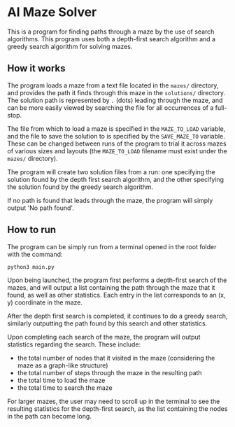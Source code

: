 # AI Maze Solver

This is a program for finding paths through a maze by the use of search algorithms. This program uses both a depth-first search algorithm and a greedy search algorithm for solving mazes.

## How it works

The program loads a maze from a text file located in the `mazes/` directory, and provides the path it finds through this maze in the `solutions/` directory. The solution path is represented by `.` (dots) leading through the maze, and can be more easily viewed by searching the file for all occurrences of a full-stop.

The file from which to load a maze is specified in the `MAZE_TO_LOAD` variable, and the file to save the solution to is specified by the `SAVE_MAZE_TO` variable. These can be changed between runs of the program to trial it across mazes of various sizes and layouts (the `MAZE_TO_LOAD` filename must exist under the `mazes/` directory).

The program will create two solution files from a run: one specifying the solution found by the depth first search algorithm, and the other specifying the solution found by the greedy search algorithm.

If no path is found that leads through the maze, the program will simply output 'No path found'.

## How to run

The program can be simply run from a terminal opened in the root folder with the command:

    python3 main.py

Upon being launched, the program first performs a depth-first search of the mazes, and will output a list containing the path through the maze that it found, as well as other statistics. Each entry in the list corresponds to an (x, y) coordinate in the maze.

After the depth first search is completed, it continues to do a greedy search, similarly outputting the path found by this search and other statistics.

Upon completing each search of the maze, the program will output statistics regarding the search. These include:

- the total number of nodes that it visited in the maze (considering the maze as a graph-like structure)
- the total number of steps through the maze in the resulting path
- the total time to load the maze
- the total time to search the maze

For larger mazes, the user may need to scroll up in the terminal to see the resulting statistics for the depth-first search, as the list containing the nodes in the path can become long.
